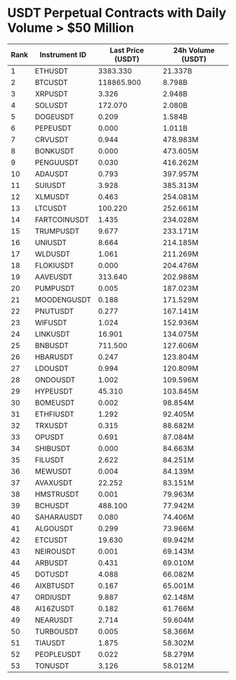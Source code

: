 # USDT Perpetual Contracts with Daily Volume > $50 Million

| Rank | Instrument ID | Last Price (USDT) | 24h Volume (USDT) |
|------|---------------|-------------------|-------------------|
| 1 | ETHUSDT | 3383.330 | 21.337B |
| 2 | BTCUSDT | 118865.900 | 8.798B |
| 3 | XRPUSDT | 3.326 | 2.948B |
| 4 | SOLUSDT | 172.070 | 2.080B |
| 5 | DOGEUSDT | 0.209 | 1.584B |
| 6 | PEPEUSDT | 0.000 | 1.011B |
| 7 | CRVUSDT | 0.944 | 478.983M |
| 8 | BONKUSDT | 0.000 | 473.605M |
| 9 | PENGUUSDT | 0.030 | 416.262M |
| 10 | ADAUSDT | 0.793 | 397.957M |
| 11 | SUIUSDT | 3.928 | 385.313M |
| 12 | XLMUSDT | 0.463 | 254.081M |
| 13 | LTCUSDT | 100.220 | 252.661M |
| 14 | FARTCOINUSDT | 1.435 | 234.028M |
| 15 | TRUMPUSDT | 9.677 | 233.171M |
| 16 | UNIUSDT | 8.664 | 214.185M |
| 17 | WLDUSDT | 1.061 | 211.269M |
| 18 | FLOKIUSDT | 0.000 | 204.476M |
| 19 | AAVEUSDT | 313.640 | 202.988M |
| 20 | PUMPUSDT | 0.005 | 187.023M |
| 21 | MOODENGUSDT | 0.188 | 171.529M |
| 22 | PNUTUSDT | 0.277 | 167.141M |
| 23 | WIFUSDT | 1.024 | 152.936M |
| 24 | LINKUSDT | 16.901 | 134.075M |
| 25 | BNBUSDT | 711.500 | 127.606M |
| 26 | HBARUSDT | 0.247 | 123.804M |
| 27 | LDOUSDT | 0.994 | 120.809M |
| 28 | ONDOUSDT | 1.002 | 109.596M |
| 29 | HYPEUSDT | 45.310 | 103.845M |
| 30 | BOMEUSDT | 0.002 | 98.854M |
| 31 | ETHFIUSDT | 1.292 | 92.405M |
| 32 | TRXUSDT | 0.315 | 88.682M |
| 33 | OPUSDT | 0.691 | 87.084M |
| 34 | SHIBUSDT | 0.000 | 84.663M |
| 35 | FILUSDT | 2.622 | 84.251M |
| 36 | MEWUSDT | 0.004 | 84.139M |
| 37 | AVAXUSDT | 22.252 | 83.151M |
| 38 | HMSTRUSDT | 0.001 | 79.963M |
| 39 | BCHUSDT | 488.100 | 77.942M |
| 40 | SAHARAUSDT | 0.080 | 74.406M |
| 41 | ALGOUSDT | 0.299 | 73.966M |
| 42 | ETCUSDT | 19.630 | 69.942M |
| 43 | NEIROUSDT | 0.001 | 69.143M |
| 44 | ARBUSDT | 0.431 | 69.010M |
| 45 | DOTUSDT | 4.088 | 66.082M |
| 46 | AIXBTUSDT | 0.167 | 65.001M |
| 47 | ORDIUSDT | 9.887 | 62.148M |
| 48 | AI16ZUSDT | 0.182 | 61.766M |
| 49 | NEARUSDT | 2.714 | 59.604M |
| 50 | TURBOUSDT | 0.005 | 58.366M |
| 51 | TIAUSDT | 1.875 | 58.302M |
| 52 | PEOPLEUSDT | 0.022 | 58.279M |
| 53 | TONUSDT | 3.126 | 58.012M |
